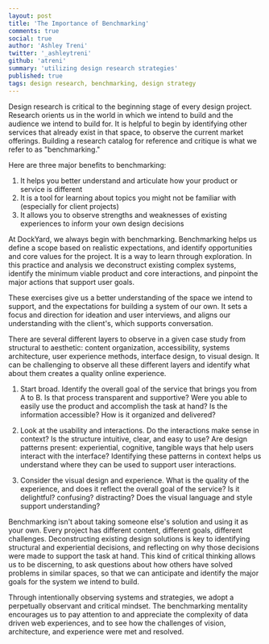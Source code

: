 ```yaml
---
layout: post
title: 'The Importance of Benchmarking'
comments: true
social: true
author: 'Ashley Treni'
twitter: '_ashleytreni'
github: 'atreni'
summary: 'utilizing design research strategies'
published: true
tags: design research, benchmarking, design strategy
---
```


Design research is critical to the beginning stage of every design project. Research orients us in the world in which we intend to build and the audience we intend to build for. It is helpful to begin by identifying other services that already exist in that space, to observe the current market offerings. Building a research catalog for reference and critique is what we refer to as "benchmarking."

Here are three major benefits to benchmarking:

1. It helps you better understand and articulate how your product or service is different
2. It is a tool for learning about topics you might not be familiar with (especially for client projects)
3. It allows you to observe strengths and weaknesses of existing experiences to inform your own design decisions

At DockYard, we always begin with benchmarking. Benchmarking helps us define a scope based on realistic expectations, and identify opportunities and core values for the project. It is a way to learn through exploration. In this practice and analysis we deconstruct existing complex systems, identify the minimum viable product and core interactions, and pinpoint the major actions that support user goals. 

These exercises give us a better understanding of the space we intend to support, and the expectations for building a system of our own. It sets a focus and direction for ideation and user interviews, and aligns our understanding with the client's, which supports conversation.

There are several different layers to observe in a given case study from structural to aesthetic: content organization, accessibility, systems architecture, user experience methods, interface design, to visual design. It can be challenging to observe all these different layers and identify what about them creates a quality online experience.

1. Start broad. Identify the overall goal of the service that brings you from A to B. Is that process transparent and supportive? Were you able to easily use the product and accomplish the task at hand? Is the information accessible? How is it organized and delivered?

2. Look at the usability and interactions. Do the interactions make sense in context? Is the structure intuitive, clear, and easy to use? Are design patterns present: experiential, cognitive, tangible ways that help users interact with the interface? Identifying these patterns in context helps us understand where they can be used to support user interactions.

3. Consider the visual design and experience. What is the quality of the experience, and does it reflect the overall goal of the service? Is it delightful? confusing? distracting? Does the visual language and style support understanding?


Benchmarking isn't about taking someone else's solution and using it as your own. Every project has different content, different goals, different challenges. Deconstructing existing design solutions is key to identifying structural and experiential decisions, and reflecting on why those decisions were made to support the task at hand. This kind of critical thinking allows us to be discerning, to ask questions about how others have solved problems in similar spaces, so that we can anticipate and identify the major goals for the system we intend to build.

Through intentionally observing systems and strategies, we adopt a perpetually observant and critical mindset. The benchmarking mentality encourages us to pay attention to and appreciate the complexity of data driven web experiences, and to see how the challenges of vision, architecture, and experience were met and resolved.
